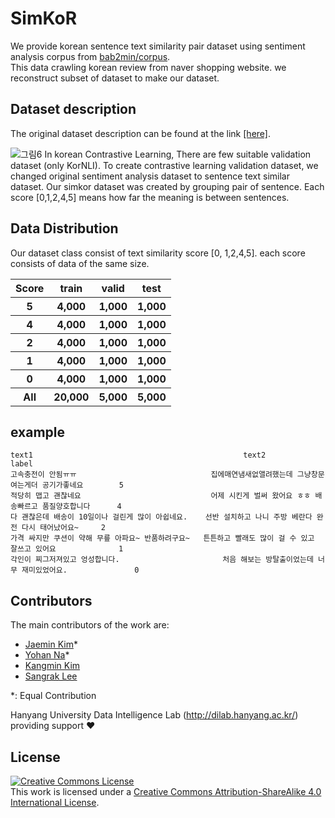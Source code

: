 # SimKoR

 We provide korean sentence text similarity pair dataset using sentiment analysis corpus from [bab2min/corpus](https://github.com/bab2min/corpus).  
 This data crawling korean review from naver shopping website. we reconstruct subset of dataset to make our dataset.

## Dataset description
The original dataset description can be found at the link [[here]](https://github.com/bab2min/corpus/tree/master/sentiment).  


![그림6](https://user-images.githubusercontent.com/54879393/189065508-240b6449-6a26-463f-bd02-64785d76fa02.png)
In korean Contrastive Learning, There are few suitable validation dataset (only KorNLI). To create contrastive learning validation dataset, we changed original sentiment analysis dataset to sentence text similar dataset. Our simkor dataset was created by grouping pair of sentence. Each score [0,1,2,4,5] means how far the meaning is between sentences.

## Data Distribution
Our dataset class consist of text similarity score [0, 1,2,4,5]. each score consists of data of the same size.

<table>
<tr><th>Score</th><th>train</th><th>valid</th><th>test</th></tr>
<tr><th>5</th><th>4,000</th><th>1,000</th><th>1,000</th></tr>
<tr><th>4</th><th>4,000</th><th>1,000</th><th>1,000</th></tr>
<tr><th>2</th><th>4,000</th><th>1,000</th><th>1,000</th></tr>
<tr><th>1</th><th>4,000</th><th>1,000</th><th>1,000</th></tr>
<tr><th>0</th><th>4,000</th><th>1,000</th><th>1,000</th></tr>
<tr><th>All</th><th>20,000</th><th>5,000</th><th>5,000</th></tr>
</table>

## example
```
text1                                               text2                                                 label
고속충전이 안됨ㅠㅠ	                            집에매연냄새없앨려했는데 그냥창문여는게더 공기가좋네요	    5
적당히 맵고 괜찮네요	                            어제 시킨게 벌써 왔어요 ㅎㅎ 배송빠르고 품질양호합니다	    4
다 괜찮은데 배송이 10일이나 걸린게 많이 아쉽네요.    선반 설치하고 나니 주방 베란다 완전 다시 태어났어요~	    2
가격 싸지만 쿠션이 약해 무릎 아파요~ 반품하려구요~   튼튼하고 빨래도 많이 걸 수 있고 잘쓰고 있어요	            1
각인이 찌그저져있고 엉성합니다.	                    처음 해보는 방탈출이었는데 너무 재미있었어요.	            0
```

## Contributors
The main contributors of the work are: 
- [Jaemin Kim](https://github.com/kimfunn)\*
- [Yohan Na](https://github.com/nayohan)\*
- [Kangmin Kim](https://github.com/Gangsss)
- [Sangrak Lee](https://github.com/PangRAK)

\*: Equal Contribution

Hanyang University Data Intelligence Lab (http://dilab.hanyang.ac.kr/) providing support :heart:



## License
<a rel="license" href="http://creativecommons.org/licenses/by-sa/4.0/"><img alt="Creative Commons License" style="border-width:0" src="https://i.creativecommons.org/l/by-sa/4.0/88x31.png" /></a><br />This work is licensed under a <a rel="license" href="http://creativecommons.org/licenses/by-sa/4.0/">Creative Commons Attribution-ShareAlike 4.0 International License</a>.

